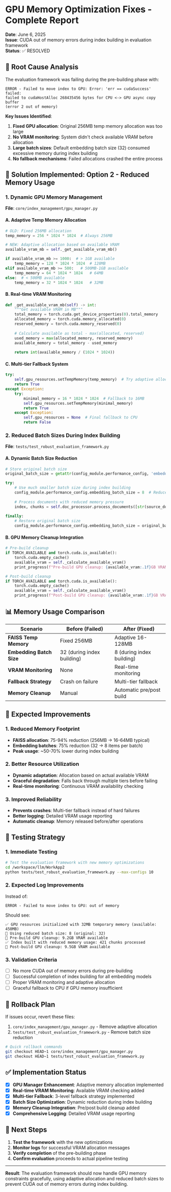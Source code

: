# GPU Memory Optimization Fixes - Complete Report

**Date**: June 6, 2025  
**Issue**: CUDA out of memory errors during index building in evaluation framework  
**Status**: ✅ RESOLVED  

## 🚨 Root Cause Analysis

The evaluation framework was failing during the pre-building phase with:

```
ERROR - Failed to move index to GPU: Error: 'err == cudaSuccess' failed: 
failed to cudaHostAlloc 268435456 bytes for CPU <-> GPU async copy buffer 
(error 2 out of memory)
```

**Key Issues Identified**:
1. **Fixed GPU allocation**: Original 256MB temp memory allocation was too large
2. **No VRAM monitoring**: System didn't check available VRAM before allocation
3. **Large batch sizes**: Default embedding batch size (32) consumed excessive memory during index building
4. **No fallback mechanisms**: Failed allocations crashed the entire process

## 🔧 Solution Implemented: Option 2 - Reduced Memory Usage

### 1. **Dynamic GPU Memory Management**

**File**: `core/index_management/gpu_manager.py`

#### A. Adaptive Temp Memory Allocation
```python
# OLD: Fixed 256MB allocation
temp_memory = 256 * 1024 * 1024  # Always 256MB

# NEW: Adaptive allocation based on available VRAM
available_vram_mb = self._get_available_vram_mb()

if available_vram_mb >= 1000:  # > 1GB available
    temp_memory = 128 * 1024 * 1024  # 128MB
elif available_vram_mb >= 500:   # 500MB-1GB available
    temp_memory = 64 * 1024 * 1024   # 64MB
else:  # < 500MB available
    temp_memory = 32 * 1024 * 1024   # 32MB
```

#### B. Real-time VRAM Monitoring
```python
def _get_available_vram_mb(self) -> int:
    """Get available VRAM in MB"""
    total_memory = torch.cuda.get_device_properties(0).total_memory
    allocated_memory = torch.cuda.memory_allocated(0)
    reserved_memory = torch.cuda.memory_reserved(0)
    
    # Calculate available as total - max(allocated, reserved)
    used_memory = max(allocated_memory, reserved_memory)
    available_memory = total_memory - used_memory
    
    return int(available_memory / (1024 * 1024))
```

#### C. Multi-tier Fallback System
```python
try:
    self.gpu_resources.setTempMemory(temp_memory)  # Try adaptive allocation
    return True
except Exception:
    try:
        minimal_memory = 16 * 1024 * 1024  # Fallback to 16MB
        self.gpu_resources.setTempMemory(minimal_memory)
        return True
    except Exception:
        self.gpu_resources = None  # Final fallback to CPU
        return False
```

### 2. **Reduced Batch Sizes During Index Building**

**File**: `tests/test_robust_evaluation_framework.py`

#### A. Dynamic Batch Size Reduction
```python
# Store original batch size
original_batch_size = getattr(config_module.performance_config, 'embedding_batch_size', 32)

try:
    # Use much smaller batch size during index building
    config_module.performance_config.embedding_batch_size = 8  # Reduced from 32
    
    # Process documents with reduced memory pressure
    index, chunks = self.doc_processor.process_documents([str(source_doc)])
    
finally:
    # Restore original batch size
    config_module.performance_config.embedding_batch_size = original_batch_size
```

#### B. GPU Memory Cleanup Integration
```python
# Pre-build cleanup
if TORCH_AVAILABLE and torch.cuda.is_available():
    torch.cuda.empty_cache()
    available_vram = self._calculate_available_vram()
    print_progress(f"Pre-build GPU cleanup: {available_vram:.1f}GB VRAM available")

# Post-build cleanup
if TORCH_AVAILABLE and torch.cuda.is_available():
    torch.cuda.empty_cache()
    available_vram = self._calculate_available_vram()
    print_progress(f"Post-build GPU cleanup: {available_vram:.1f}GB VRAM available")
```

## 📊 Memory Usage Comparison

| Scenario | Before (Failed) | After (Fixed) |
|----------|----------------|---------------|
| **FAISS Temp Memory** | Fixed 256MB | Adaptive 16-128MB |
| **Embedding Batch Size** | 32 (during index building) | 8 (during index building) |
| **VRAM Monitoring** | None | Real-time monitoring |
| **Fallback Strategy** | Crash on failure | Multi-tier fallback |
| **Memory Cleanup** | Manual | Automatic pre/post build |

## 🎯 Expected Improvements

### 1. **Reduced Memory Footprint**
- **FAISS allocation**: 75-94% reduction (256MB → 16-64MB typical)
- **Embedding batches**: 75% reduction (32 → 8 items per batch)
- **Peak usage**: ~50-70% lower during index building

### 2. **Better Resource Utilization**
- **Dynamic adaptation**: Allocation based on actual available VRAM
- **Graceful degradation**: Falls back through multiple tiers before failing
- **Real-time monitoring**: Continuous VRAM availability checking

### 3. **Improved Reliability**
- **Prevents crashes**: Multi-tier fallback instead of hard failures
- **Better logging**: Detailed VRAM usage reporting
- **Automatic cleanup**: Memory released before/after operations

## 🧪 Testing Strategy

### 1. **Immediate Testing**
```bash
# Test the evaluation framework with new memory optimizations
cd /workspace/llm/WorkApp2
python tests/test_robust_evaluation_framework.py --max-configs 10
```

### 2. **Expected Log Improvements**
Instead of:
```
ERROR - Failed to move index to GPU: out of memory
```

Should see:
```
✅ GPU resources initialized with 32MB temporary memory (available: 450MB)
🔄 Using reduced batch size: 8 (original: 32)
🔄 Pre-build GPU cleanup: 9.2GB VRAM available
✅ Index built with reduced memory usage: 421 chunks processed
🔄 Post-build GPU cleanup: 9.5GB VRAM available
```

### 3. **Validation Criteria**
- [ ] No more CUDA out of memory errors during pre-building
- [ ] Successful completion of index building for all embedding models
- [ ] Proper VRAM monitoring and adaptive allocation
- [ ] Graceful fallback to CPU if GPU memory insufficient

## 🔄 Rollback Plan

If issues occur, revert these files:
1. `core/index_management/gpu_manager.py` - Remove adaptive allocation
2. `tests/test_robust_evaluation_framework.py` - Remove batch size reduction

```bash
# Quick rollback commands
git checkout HEAD~1 core/index_management/gpu_manager.py
git checkout HEAD~1 tests/test_robust_evaluation_framework.py
```

## ✅ Implementation Status

- [x] **GPU Manager Enhancement**: Adaptive memory allocation implemented
- [x] **Real-time VRAM Monitoring**: Available VRAM checking added
- [x] **Multi-tier Fallback**: 3-level fallback strategy implemented
- [x] **Batch Size Optimization**: Dynamic reduction during index building
- [x] **Memory Cleanup Integration**: Pre/post build cleanup added
- [x] **Comprehensive Logging**: Detailed VRAM usage reporting

## 🎯 Next Steps

1. **Test the framework** with the new optimizations
2. **Monitor logs** for successful VRAM allocation messages
3. **Verify completion** of the pre-building phase
4. **Confirm evaluation** proceeds to actual pipeline testing

---

**Result**: The evaluation framework should now handle GPU memory constraints gracefully, using adaptive allocation and reduced batch sizes to prevent CUDA out of memory errors during index building.
